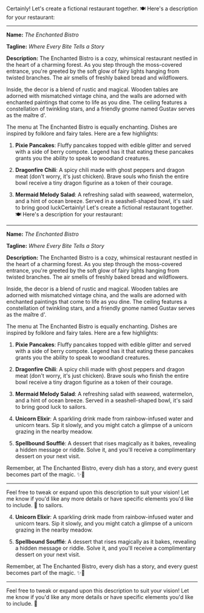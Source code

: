 Certainly! Let's create a fictional restaurant together. 🍽️ Here's a description for your restaurant:

---

**Name:** *The Enchanted Bistro*

**Tagline:** *Where Every Bite Tells a Story*

**Description:**
The Enchanted Bistro is a cozy, whimsical restaurant nestled in the heart of a charming forest. As you step through the moss-covered entrance, you're greeted by the soft glow of fairy lights hanging from twisted branches. The air smells of freshly baked bread and wildflowers.

Inside, the decor is a blend of rustic and magical. Wooden tables are adorned with mismatched vintage china, and the walls are adorned with enchanted paintings that come to life as you dine. The ceiling features a constellation of twinkling stars, and a friendly gnome named Gustav serves as the maître d'.

The menu at The Enchanted Bistro is equally enchanting. Dishes are inspired by folklore and fairy tales. Here are a few highlights:

1. **Pixie Pancakes**: Fluffy pancakes topped with edible glitter and served with a side of berry compote. Legend has it that eating these pancakes grants you the ability to speak to woodland creatures.

2. **Dragonfire Chili**: A spicy chili made with ghost peppers and dragon meat (don't worry, it's just chicken). Brave souls who finish the entire bowl receive a tiny dragon figurine as a token of their courage.

3. **Mermaid Melody Salad**: A refreshing salad with seaweed, watermelon, and a hint of ocean breeze. Served in a seashell-shaped bowl, it's said to bring good luckCertainly! Let's create a fictional restaurant together. 🍽️ Here's a description for your restaurant:

---

**Name:** *The Enchanted Bistro*

**Tagline:** *Where Every Bite Tells a Story*

**Description:**
The Enchanted Bistro is a cozy, whimsical restaurant nestled in the heart of a charming forest. As you step through the moss-covered entrance, you're greeted by the soft glow of fairy lights hanging from twisted branches. The air smells of freshly baked bread and wildflowers.

Inside, the decor is a blend of rustic and magical. Wooden tables are adorned with mismatched vintage china, and the walls are adorned with enchanted paintings that come to life as you dine. The ceiling features a constellation of twinkling stars, and a friendly gnome named Gustav serves as the maître d'.

The menu at The Enchanted Bistro is equally enchanting. Dishes are inspired by folklore and fairy tales. Here are a few highlights:

1. **Pixie Pancakes**: Fluffy pancakes topped with edible glitter and served with a side of berry compote. Legend has it that eating these pancakes grants you the ability to speak to woodland creatures.

2. **Dragonfire Chili**: A spicy chili made with ghost peppers and dragon meat (don't worry, it's just chicken). Brave souls who finish the entire bowl receive a tiny dragon figurine as a token of their courage.

3. **Mermaid Melody Salad**: A refreshing salad with seaweed, watermelon, and a hint of ocean breeze. Served in a seashell-shaped bowl, it's said to bring good luck to sailors.

4. **Unicorn Elixir**: A sparkling drink made from rainbow-infused water and unicorn tears. Sip it slowly, and you might catch a glimpse of a unicorn grazing in the nearby meadow.

5. **Spellbound Soufflé**: A dessert that rises magically as it bakes, revealing a hidden message or riddle. Solve it, and you'll receive a complimentary dessert on your next visit.

Remember, at The Enchanted Bistro, every dish has a story, and every guest becomes part of the magic. ✨🌿

---

Feel free to tweak or expand upon this description to suit your vision! Let me know if you'd like any more details or have specific elements you'd like to include. 🌟 to sailors.

4. **Unicorn Elixir**: A sparkling drink made from rainbow-infused water and unicorn tears. Sip it slowly, and you might catch a glimpse of a unicorn grazing in the nearby meadow.

5. **Spellbound Soufflé**: A dessert that rises magically as it bakes, revealing a hidden message or riddle. Solve it, and you'll receive a complimentary dessert on your next visit.

Remember, at The Enchanted Bistro, every dish has a story, and every guest becomes part of the magic. ✨🌿

---

Feel free to tweak or expand upon this description to suit your vision! Let me know if you'd like any more details or have specific elements you'd like to include. 🌟